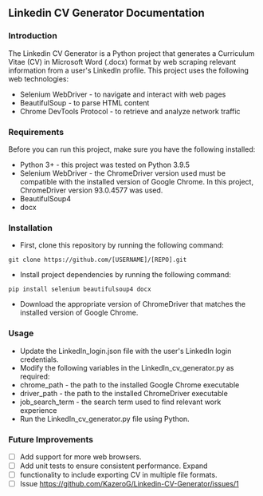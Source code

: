 
## Linkedin CV Generator Documentation

### Introduction
The Linkedin CV Generator is a Python project that generates a Curriculum Vitae (CV) in Microsoft Word (.docx) format by web scraping relevant information from a user's LinkedIn profile. This project uses the following web technologies:

* Selenium WebDriver - to navigate and interact with web pages
* BeautifulSoup - to parse HTML content
* Chrome DevTools Protocol - to retrieve and analyze network traffic

### Requirements
Before you can run this project, make sure you have the following installed:

* Python 3+ - this project was tested on Python 3.9.5
* Selenium WebDriver - the ChromeDriver version used must be compatible with the installed version of Google Chrome. In this project, ChromeDriver version 93.0.4577 was used.
* BeautifulSoup4
* docx

### Installation
- First, clone this repository by running the following command:

`git clone https://github.com/[USERNAME]/[REPO].git`

- Install project dependencies by running the following command:

`pip install selenium beautifulsoup4 docx`

- Download the appropriate version of ChromeDriver that matches the installed version of Google Chrome.

### Usage
* Update the LinkedIn_login.json file with the user's LinkedIn login credentials.
* Modify the following variables in the LinkedIn_cv_generator.py as required:
* chrome_path - the path to the installed Google Chrome executable
* driver_path - the path to the installed ChromeDriver executable
* job_search_term - the search term used to find relevant work experience
* Run the LinkedIn_cv_generator.py file using Python.

### Future Improvements

 - [ ] Add support for more web browsers.
 - [ ] Add unit tests to ensure consistent performance. Expand
 - [ ] functionality to include exporting CV in multiple file formats.
 - [ ] Issue https://github.com/KazeroG/Linkedin-CV-Generator/issues/1

